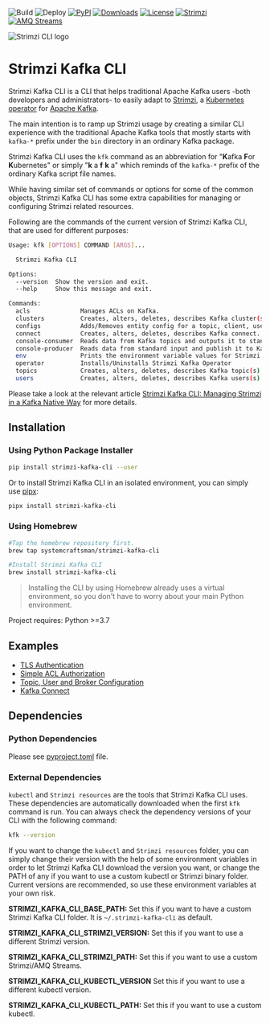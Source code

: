 ![Build](https://github.com/systemcraftsman/strimzi-kafka-cli/workflows/Build/badge.svg) ![Deploy](https://github.com/systemcraftsman/strimzi-kafka-cli/workflows/Deploy/badge.svg) [![PyPI](https://img.shields.io/pypi/v/strimzi-kafka-cli)](https://pypi.org/project/strimzi-kafka-cli/) [![Downloads](https://static.pepy.tech/badge/strimzi-kafka-cli)](https://pepy.tech/project/strimzi-kafka-cli) [![License](https://img.shields.io/badge/license-Apache--2.0-blue.svg)](http://www.apache.org/licenses/LICENSE-2.0) [![Strimzi](https://img.shields.io/badge/Strimzi-0.35.1-blue)](https://github.com/strimzi/strimzi-kafka-operator/releases) [![AMQ Streams](https://img.shields.io/badge/AMQ&nbsp;Streams-2.4.0-red)](https://access.redhat.com/documentation/en-us/red_hat_amq_streams/2.4)

![Strimzi CLI logo](https://github.com/SystemCraftsman/strimzi-kafka-cli/assets/10568159/596ea147-9594-4262-a0c3-d63fa14f0577)

# Strimzi Kafka CLI

Strimzi Kafka CLI is a CLI that helps traditional Apache Kafka users -both developers and administrators- to easily adapt to [Strimzi](https://strimzi.io/),
a [Kubernetes operator](https://operatorhub.io/operator/strimzi-kafka-operator) for [Apache Kafka](https://kafka.apache.org/).

The main intention is to ramp up Strimzi usage by creating a similar CLI experience with the traditional Apache Kafka tools that mostly starts with `kafka-*` prefix under the `bin` directory in an ordinary Kafka package.

Strimzi Kafka CLI uses the `kfk` command as an abbreviation for "**K**afka **F**or **K**ubernetes" or simply "**k** a **f** **k** a" which reminds of the `kafka-*` prefix of the ordinary Kafka script file names.

While having similar set of commands or options for some of the common objects, Strimzi Kafka CLI has some extra capabilities for managing or configuring Strimzi related resources.

Following are the commands of the current version of Strimzi Kafka CLI, that are used for different purposes:

``` bash
Usage: kfk [OPTIONS] COMMAND [ARGS]...

  Strimzi Kafka CLI

Options:
  --version  Show the version and exit.
  --help     Show this message and exit.

Commands:
  acls              Manages ACLs on Kafka.
  clusters          Creates, alters, deletes, describes Kafka cluster(s).
  configs           Adds/Removes entity config for a topic, client, user or...
  connect           Creates, alters, deletes, describes Kafka connect...
  console-consumer  Reads data from Kafka topics and outputs it to standard...
  console-producer  Reads data from standard input and publish it to Kafka.
  env               Prints the environment variable values for Strimzi Kafka CLI
  operator          Installs/Uninstalls Strimzi Kafka Operator
  topics            Creates, alters, deletes, describes Kafka topic(s).
  users             Creates, alters, deletes, describes Kafka users(s).
```

Please take a look at the relevant article [Strimzi Kafka CLI: Managing Strimzi in a Kafka Native Way](https://www.systemcraftsman.com/2020/08/25/strimzi-kafka-cli-managing-strimzi-in-a-kafka-native-way/) for more details.

## Installation

### Using Python Package Installer

``` bash
pip install strimzi-kafka-cli --user
```

Or to install Strimzi Kafka CLI in an isolated environment, you can simply use [pipx](https://pypa.github.io/pipx/):

``` bash
pipx install strimzi-kafka-cli
```

### Using Homebrew

``` bash
#Tap the homebrew repository first.
brew tap systemcraftsman/strimzi-kafka-cli

#Install Strimzi Kafka CLI
brew install strimzi-kafka-cli
```

> Installing the CLI by using Homebrew already uses a virtual environment, so you don't have to worry about your main Python environment.

Project requires: Python >=3.7

## Examples

* [TLS Authentication](https://github.com/systemcraftsman/strimzi-kafka-cli/tree/master/examples/2_tls_authentication)
* [Simple ACL Authorization](https://github.com/systemcraftsman/strimzi-kafka-cli/tree/master/examples/3_simple_acl_authorization)
* [Topic, User and Broker Configuration](https://github.com/systemcraftsman/strimzi-kafka-cli/tree/master/examples/4_configuration)
* [Kafka Connect](https://github.com/systemcraftsman/strimzi-kafka-cli/tree/master/examples/5_connect)

## Dependencies
### Python Dependencies
Please see [pyproject.toml](https://github.com/SystemCraftsman/strimzi-kafka-cli/blob/main/pyproject.toml) file.
### External Dependencies
`kubectl` and `Strimzi resources` are the tools that Strimzi Kafka CLI uses. These dependencies are automatically downloaded when the first `kfk` command is run. You can always check the dependency versions of your CLI with the following command:

``` bash
kfk --version
```

If you want to change the `kubectl` and `Strimzi resources` folder, you can simply change their version with the help of some environment variables in order to let Strimzi Kafka CLI download the version you want, or change the PATH of any if you want to use a custom kubectl or Strimzi binary folder. Current versions are recommended, so use these environment variables at your own risk.

**STRIMZI_KAFKA_CLI_BASE_PATH:** Set this if you want to have a custom Strimzi Kafka CLI folder. It is `~/.strimzi-kafka-cli` as default.

**STRIMZI_KAFKA_CLI_STRIMZI_VERSION:** Set this if you want to use a different Strimzi version.

**STRIMZI_KAFKA_CLI_STRIMZI_PATH:** Set this if you want to use a custom Strimzi/AMQ Streams.

**STRIMZI_KAFKA_CLI_KUBECTL_VERSION** Set this if you want to use a different kubectl version.

**STRIMZI_KAFKA_CLI_KUBECTL_PATH:** Set this if you want to use a custom kubectl.
